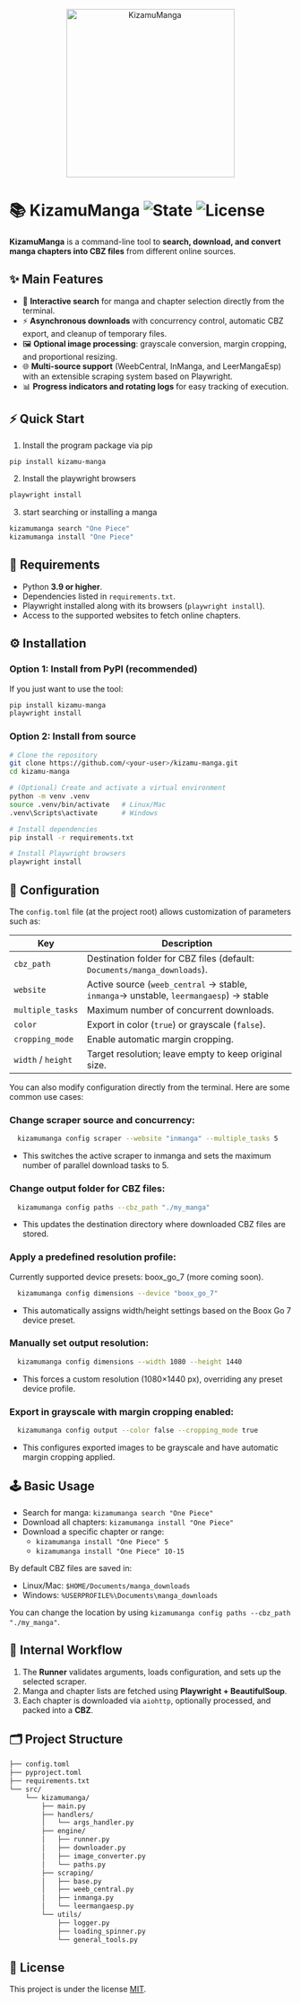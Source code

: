 <p align="center"><img width="300" alt="KizamuManga" src="https://github.com/user-attachments/assets/153c6620-7461-4ffe-a399-69aa9f03b885" /></p>

# 📚 KizamuManga  ![State](https://img.shields.io/badge/state-v1.0.1-green) ![License](https://img.shields.io/badge/license-MIT-blue.svg)

**KizamuManga** is a command-line tool to **search, download, and convert manga chapters into CBZ files** from different online sources.

## ✨ Main Features

- 🔎 **Interactive search** for manga and chapter selection directly from the terminal.
- ⚡ **Asynchronous downloads** with concurrency control, automatic CBZ export, and cleanup of temporary files.
- 🖼️ **Optional image processing**: grayscale conversion, margin cropping, and proportional resizing.
- 🌐 **Multi-source support** (WeebCentral, InManga, and LeerMangaEsp) with an extensible scraping system based on Playwright.
- 📊 **Progress indicators and rotating logs** for easy tracking of execution.

## ⚡ Quick Start

1. Install the program package via pip
```bash
pip install kizamu-manga
```

2. Install the playwright browsers
```bash
playwright install
```

3. start searching or installing a manga

```bash
kizamumanga search "One Piece"
kizamumanga install "One Piece"
```

## 🧾 Requirements

- Python **3.9 or higher**.
- Dependencies listed in `requirements.txt`.
- Playwright installed along with its browsers (`playwright install`).
- Access to the supported websites to fetch online chapters.

## ⚙️ Installation
### Option 1: Install from PyPI (recommended)
If you just want to use the tool:
```bash
pip install kizamu-manga
playwright install
```
### Option 2: Install from source
```bash
# Clone the repository
git clone https://github.com/<your-user>/kizamu-manga.git
cd kizamu-manga

# (Optional) Create and activate a virtual environment
python -m venv .venv
source .venv/bin/activate   # Linux/Mac
.venv\Scripts\activate      # Windows

# Install dependencies
pip install -r requirements.txt

# Install Playwright browsers
playwright install
```

## 🔧 Configuration

The `config.toml` file (at the project root) allows customization of parameters such as:

| Key                    | Description                                                      |
| ---------------------- | ---------------------------------------------------------------- |
| `cbz_path`           | Destination folder for CBZ files (default: `Documents/manga_downloads`).  |
| `website`            | Active source (`weeb_central` -> stable, `inmanga`-> unstable, `leermangaesp`) -> stable |
| `multiple_tasks`     | Maximum number of concurrent downloads.                          |
| `color`              | Export in color (`true`) or grayscale (`false`).             |
| `cropping_mode`      | Enable automatic margin cropping.                                |
| `width` / `height` | Target resolution; leave empty to keep original size.            |

You can also modify configuration directly from the terminal. Here are some common use cases:

### Change scraper source and concurrency:
```bash
  kizamumanga config scraper --website "inmanga" --multiple_tasks 5
```
- This switches the active scraper to inmanga and sets the maximum number of parallel download tasks to 5.
### Change output folder for CBZ files: 
```bash
  kizamumanga config paths --cbz_path "./my_manga"
```
- This updates the destination directory where downloaded CBZ files are stored.
### Apply a predefined resolution profile:
Currently supported device presets: boox_go_7 (more coming soon).
```bash
  kizamumanga config dimensions --device "boox_go_7"
```
- This automatically assigns width/height settings based on the Boox Go 7 device preset.
### Manually set output resolution: 
```bash
  kizamumanga config dimensions --width 1080 --height 1440
```
- This forces a custom resolution (1080×1440 px), overriding any preset device profile.
### Export in grayscale with margin cropping enabled: 
```bash
  kizamumanga config output --color false --cropping_mode true
```
- This configures exported images to be grayscale and have automatic margin cropping applied.


## 🕹️ Basic Usage

- Search for manga: `kizamumanga search "One Piece"`
- Download all chapters: `kizamumanga install "One Piece"`
- Download a specific chapter or range:
  - `kizamumanga install "One Piece" 5`
  - `kizamumanga install "One Piece" 10-15`

By default CBZ files are saved in:
- Linux/Mac: `$HOME/Documents/manga_downloads`
- Windows: `%USERPROFILE%\Documents\manga_downloads`

You can change the location by using `kizamumanga config paths --cbz_path "./my_manga"`.

## 🔄 Internal Workflow

1. The **Runner** validates arguments, loads configuration, and sets up the selected scraper.
2. Manga and chapter lists are fetched using **Playwright + BeautifulSoup**.
3. Each chapter is downloaded via `aiohttp`, optionally processed, and packed into a **CBZ**.

## 🗂️ Project Structure

```bash
├── config.toml
├── pyproject.toml
├── requirements.txt
└── src/
    └── kizamumanga/
        ├── main.py
        ├── handlers/
        │   └── args_handler.py
        ├── engine/
        │   ├── runner.py
        │   ├── downloader.py
        │   ├── image_converter.py
        │   └── paths.py
        ├── scraping/
        │   ├── base.py
        │   ├── weeb_central.py
        │   ├── inmanga.py
        │   └── leermangaesp.py
        └── utils/
            ├── logger.py
            ├── loading_spinner.py
            └── general_tools.py
```

## 📜 License

This project is under the license [MIT](LICENSE).
